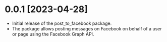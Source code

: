 # 0.0.1 [2023-04-28]

- Initial release of the post_to_facebook package.
- The package allows posting messages on Facebook on behalf of a user or page using the Facebook Graph API.
